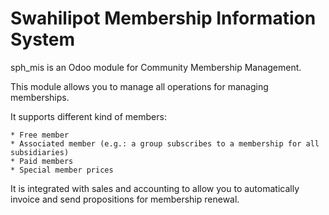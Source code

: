 # Swahilipot Membership Information System

sph_mis is an Odoo module for Community Membership Management. 

This module allows you to manage all operations for managing memberships.

It supports different kind of members:

    * Free member
    * Associated member (e.g.: a group subscribes to a membership for all subsidiaries)
    * Paid members
    * Special member prices

It is integrated with sales and accounting to allow you to automatically invoice and send propositions for membership renewal.
